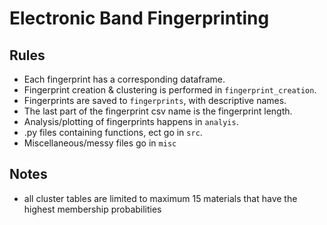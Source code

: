 # Electronic Band Fingerprinting
## Rules
- Each fingerprint has a corresponding dataframe.
- Fingerprint creation & clustering is performed in `fingerprint_creation`.
- Fingerprints are saved to `fingerprints`, with descriptive names.
- The last part of the fingerprint csv name is the fingerprint length.
- Analysis/plotting of fingerprints happens in `analyis`.
- .py files containing functions, ect go in `src`.
- Miscellaneous/messy files go in `misc`
## Notes
- all cluster tables are limited to maximum 15 materials that have the highest membership probabilities
